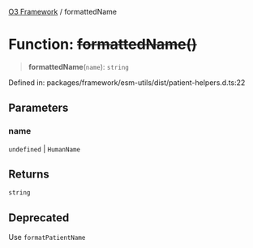 [O3 Framework](../API.md) / formattedName

# Function: ~~formattedName()~~

> **formattedName**(`name`): `string`

Defined in: packages/framework/esm-utils/dist/patient-helpers.d.ts:22

## Parameters

### name

`undefined` | `HumanName`

## Returns

`string`

## Deprecated

Use `formatPatientName`
